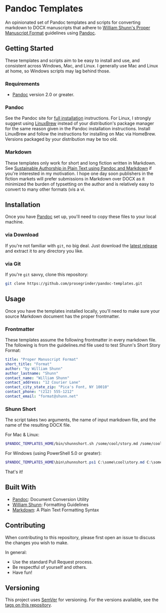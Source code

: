 # Pandoc Templates

An opinionated set of Pandoc templates and scripts for converting markdown to DOCX manuscripts that adhere to [William Shunn's Proper Manuscript Format](https://www.shunn.net/format/) guidelines using [Pandoc](https://pandoc.org).

## Getting Started

These templates and scripts aim to be easy to install and use, and consistent across Windows, Mac, and Linux. I generally use Mac and Linux at home, so Windows scripts may lag behind those.

### Requirements

* [Pandoc](https://pandoc.org) version 2.0 or greater.

### Pandoc

See the Pandoc site for [full installation](https://pandoc.org/installing.html) instructions. For Linux, I strongly suggest using [LinuxBrew](http://linuxbrew.sh/) instead of your distribution's package manager for the same reason given in the Pandoc installation instructions. Install LinuxBrew and follow the instructions for installing on Mac via HomeBrew. Versions packaged by your distribution may be too old.

### Markdown

These templates only work for short and long fiction written in Markdown. See [Sustainable Authorship in Plain Text using Pandoc and Markdown](https://programminghistorian.org/lessons/sustainable-authorship-in-plain-text-using-pandoc-and-markdown#philosophy) if you're interested in my motivation. I hope one day soon publishers in the fiction markets will prefer submissions in Markdown over DOCX as it minimized the burden of typsetting on the author and is relatively easy to convert to many other formats (vis a vi.

## Installation

Once you have [Pandoc](https://pandoc.org) set up, you'll need to copy these files to your local machine.

### via Download

If you're not familiar with ```git```, no big deal. Just download the [latest release](https://github.com/prosegrinder/pandoc-templates/releases/latest) and extract it to any directory you like.

### via Git

If you're ```git``` savvy, clone this repository:

```bash
git clone https://github.com/prosegrinder/pandoc-templates.git
```

## Usage

Once you have the templates installed locally, you'll need to make sure your source Markdown document has the proper frontmatter.

### Frontmatter

These templates assume the following frontmatter in every markdown file. The following is from the guidelines.md file used to test Shunn's Short Story Format:

```yaml
title: "Proper Manuscript Format"
short_title: "Format"
author: "by William Shunn"
author_lastname: "Shunn"
contact_name: "William Shunn"
contact_address: "12 Courier Lane"
contact_city_state_zip: "Pica's Font, NY 10010"
contact_phone: "(212) 555-1212"
contact_email: "format@shunn.net"
```

### Shunn Short

The script takes two arguments, the name of input markdown file, and the name of the resulting DOCX file.

For Mac & Linux:

```bash
$PANDOC_TEMPLATES_HOME/bin/shunnshort.sh /some/cool/story.md /some/cool/story.docx
```

For Windows (using PowerShell 5.0 or greater):

```powershell
$PANDOC_TEMPLATES_HOME\bin\shunnshort.ps1 C:\some\cool\story.md C:\some\cool\story.docx
```



 That's it!

## Built With

* [Pandoc](https://pandoc.org): Document Conversion Utility
* [William Shunn](https://www.shunn.net/format/): Formatting Guidelines
* [Markdown](https://daringfireball.net/projects/markdown/): A Plain Text Formatting Syntax

## Contributing

When contributing to this repository, please first open an issue to discuss the changes you wish to make.

In general:

* Use the standard Pull Request process.
* Be respectful of yourself and others.
* Have fun!

## Versioning

This project uses [SemVer](http://semver.org/) for versioning. For the versions available, see the [tags on this repository](https://github.com/prosegrinder/pandoc-templates/tags).
